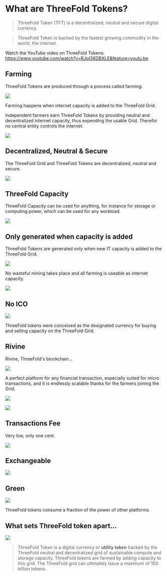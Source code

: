 # What are ThreeFold Tokens?

> ThreeFold Token (TFT) is a decentralized, neutral and secure digital currency.

> ThreeFold Token is backed by the fastest growing commodity in the world, the internet.

Watch the YouTube video on ThreeFold Tokens:
https://www.youtube.com/watch?v=RJpI36DBXLE&feature=youtu.be


## Farming

ThreeFold Tokens are produced through a process called farming.

![](../img/farming.png)

Farming happens when internet capacity is added to the ThreeFold Grid.

Independent farmers earn ThreeFold Tokens by providing neutral and decentralized internet capacity, thus expending the usable Grid. Therefor no central entity controls the internet.

![](../img/no_central_entity.png)


## Decentralized, Neutral & Secure

The ThreeFold Grid and ThreeFold Tokens are decentralized, neutral and secure.

![](../img/decentralized_neutral_secure.png)


## ThreeFold Capacity

ThreeFold Capacity can be used for anything, for instance for storage or computing power, which can be used for any workload.

![](../img/used_for.png)


## Only generated when capacity is added

ThreeFold Tokens are generated only when new IT capacity is added to the ThreeFold Grid.

![](../img/only_when_new_capacity_is_added.png.png)

No wasteful mining takes place and all farming is useable as internet capacity.

![](../img/no_waste.png)

## No ICO

![](../img/no_ico.png)

ThreeFold tokens were conceived as the designated currency for buying and selling capacity on the ThreeFold Grid.

## Rivine

Rivine, ThreeFold's blockchain...

![](../img/rivine.png)

A perfect platform for any financial transaction, especially suited for micro transactions, and it is endlessly scalable thanks for the farmers joining the Grid.

![](../img/perfect_platform.png)

![](../img/tft_can_be_used_for.png)


## Transactions Fee

Very low, only one cent.

![](../img/one_cent.png)


## Exchangeable

![](../img/exchangeable.png)


## Green

![](../img/green.png)

ThreeFold tokens consume a fraction of the power of other platforms.


## What sets ThreeFold token apart...

![](../img/set_apart.png)

> ThreeFold Token is a digital currency or **utility token** backed by the ThreeFold neutral and decentralized grid of sustainable compute and storage capacity. ThreeFold tokens are farmed by adding capacity to this grid. The ThreeFold grid can ultimately issue a maximum of 100 billion tokens.